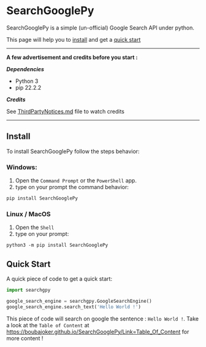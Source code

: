 # SearchGooglePy

SearchGooglePy is a simple (un-official) Google Search API under python.

This page will help you to [install](#install) and get a [quick start](#quick-start)

___

**A few advertisement and credits before you start :**

***Dependencies***

- Python 3
- pip 22.2.2

***Credits***

See [ThirdPartyNotices.md](./ThirdPartyNotices.md) file to watch credits

___

## Install

To install SearchGooglePy follow the steps behavior:

### Windows:

1. Open the `Command Prompt` or the `PowerShell` app.
2. type on your prompt the command behavior:
```powershell
pip install SearchGooglePy
```

### Linux / MacOS

1. Open the `Shell`
2. type on your prompt:
```
python3 -m pip install SearchGooglePy
```

## Quick Start

A quick piece of code to get a quick start:

```py
import searchgpy

google_search_engine = searchgpy.GoogleSearchEngine()
google_search_engine.search_text('Hello World !')
```

This piece of code will search on google the sentence : `Hello World !`. Take a look at the `Table of Content` at https://boubajoker.github.io/SearchGooglePy/Link=Table_Of_Content for more content !